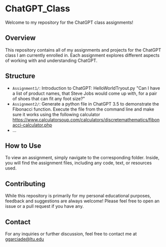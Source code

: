 # ChatGPT_Class
Welcome to my repository for the ChatGPT class assignments!

## Overview

This repository contains all of my assignments and projects for the ChatGPT class I am currently enrolled in. Each assignment explores different aspects of working with and understanding ChatGPT.

## Structure

- `Assignment1/`: Introduction to ChatGPT: HelloWorldTryout.py "Can I have a list of product names, that Steve Jobs would come up with, for a pair of shoes that can fit any foot size?"
- `Assignment2/`: Generate a python file in ChatGPT 3.5 to demonstrate the Fibonacci function. Execute the file from the command line and make sure it works using the following calculator https://www.calculatorsoup.com/calculators/discretemathematics/fibonacci-calculator.php
- ...

## How to Use

To view an assignment, simply navigate to the corresponding folder. Inside, you will find the assignment files, including any code, text, or resources used.

## Contributing

While this repository is primarily for my personal educational purposes, feedback and suggestions are always welcome! Please feel free to open an issue or a pull request if you have any.

## Contact

For any inquiries or further discussion, feel free to contact me at ggarciade@ltu.edu
